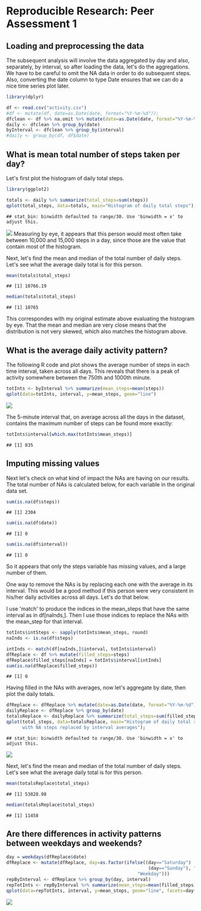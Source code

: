 # Reproducible Research: Peer Assessment 1


## Loading and preprocessing the data
The subsequent analysis will involve the data aggregated by day and also, 
separately, by interval, so after 
loading the data, let's do the aggregations. We have to be careful to omit the 
NA data in order to do subsequent steps. Also, converting the date column to 
type Date ensures that we can do a nice time series plot later.

```r
library(dplyr)
```


```r
df <- read.csv("activity.csv")
#df <- mutate(df, date=as.Date(date, format="%Y-%m-%d"));
dfclean <- df %>% na.omit %>% mutate(date=as.Date(date, format="%Y-%m-%d"))
daily <- dfclean %>% group_by(date)
byInterval <- dfclean %>% group_by(interval)
#daily <- group_by(df, df$date)
```


## What is mean total number of steps taken per day?
Let's first plot the histogram of daily total steps.

```r
library(ggplot2)
```


```r
totals <- daily %>% summarize(total_steps=sum(steps))
qplot(total_steps, data=totals, main="Histogram of daily total steps");
```

```
## stat_bin: binwidth defaulted to range/30. Use 'binwidth = x' to adjust this.
```

![](PA1_template_files/figure-html/unnamed-chunk-4-1.png) 
Measuring by eye, it appears that this person would most often take between
10,000 and 15,000 steps in a day, since those are the value that contain most
of the histogram.


Next, let's find the mean and median of the total number of daily steps. Let's 
see what the average daily total is for this person.

```r
mean(totals$total_steps)
```

```
## [1] 10766.19
```

```r
median(totals$total_steps)
```

```
## [1] 10765
```
This correspondes with my original estimate above evaluating the histogram by 
eye. That the mean and median are very close means that the distribution is not
very skewed, which also matches the histogram above.

## What is the average daily activity pattern?
The following R code and plot shows the average number of steps in each time
interval, taken across all days. This reveals that there is a peak of activity
somewhere between the 750th and 1000th minute.

```r
totInts <- byInterval %>% summarize(mean_steps=mean(steps))
qplot(data=totInts, interval, y=mean_steps, geom="line")
```

![](PA1_template_files/figure-html/unnamed-chunk-6-1.png) 

The 5-minute interval that, on average across all the days in the dataset,
contains the maximum number of steps can be found more exactly:

```r
totInts$interval[which.max(totInts$mean_steps)]
```

```
## [1] 835
```

## Imputing missing values
Next let's check on what kind of impact the NAs are having on our results.
The total number of NAs is calculated below, for each variable in the original
data set.

```r
sum(is.na(df$steps))
```

```
## [1] 2304
```

```r
sum(is.na(df$date))
```

```
## [1] 0
```

```r
sum(is.na(df$interval))
```

```
## [1] 0
```
So it appears that only the steps variable has missing values, and a large
number of them.

One way to remove the NAs is by replacing each one with the average in its
interval. This would be a good method if this person were very consistent in 
his/her daily activities across all days. Let's do that below.

I use 'match' to produce the indices in the mean_steps that have the same interval
as in df[naInds,]. Then I use those indices to replace the NAs with the mean_step
for that interval.

```r
totInts$intSteps <- sapply(totInts$mean_steps, round)
naInds <- is.na(df$steps)

intInds <- match(df[naInds,]$interval, totInts$interval)
dfReplace <- df %>% mutate(filled_steps=steps)
dfReplace$filled_steps[naInds] = totInts$interval[intInds]
sum(is.na(dfReplace$filled_steps))
```

```
## [1] 0
```

Having filled in the NAs with averages, now let's aggregate by date, then plot
the daily totals.

```r
dfReplace <- dfReplace %>% mutate(date=as.Date(date, format="%Y-%m-%d")) 
dailyReplace <- dfReplace %>% group_by(date)
totalsReplace <- dailyReplace %>% summarize(total_steps=sum(filled_steps))
qplot(total_steps, data=totalsReplace, main="Histogram of daily total steps, 
      with NA steps replaced by interval averages");
```

```
## stat_bin: binwidth defaulted to range/30. Use 'binwidth = x' to adjust this.
```

![](PA1_template_files/figure-html/unnamed-chunk-10-1.png) 

Next, let's find the mean and median of the total number of daily steps. Let's 
see what the average daily total is for this person.

```r
mean(totalsReplace$total_steps)
```

```
## [1] 53828.98
```

```r
median(totalsReplace$total_steps)
```

```
## [1] 11458
```

## Are there differences in activity patterns between weekdays and weekends?


```r
day = weekdays(dfReplace$date)
dfReplace <- mutate(dfReplace, day=as.factor(ifelse((day=="Saturday") | 
                                                     (day=="Sunday"), "Weekend",
                                                 "Weekday")))
repByInterval <- dfReplace %>% group_by(day, interval)
repTotInts <- repByInterval %>% summarize(mean_steps=mean(filled_steps))
qplot(data=repTotInts, interval, y=mean_steps, geom="line", facets=day~.)
```

![](PA1_template_files/figure-html/unnamed-chunk-12-1.png) 
